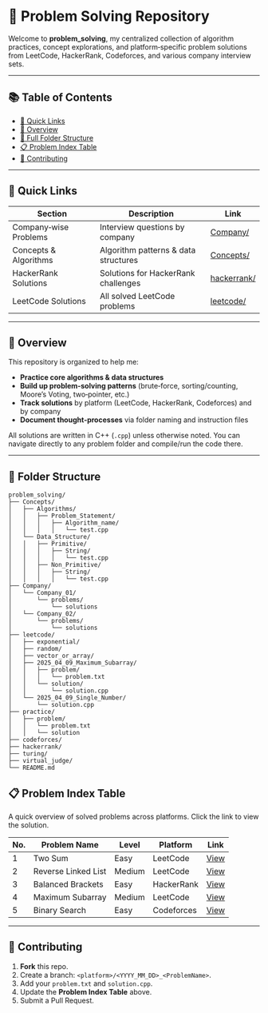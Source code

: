 # 🧩 Problem Solving Repository

Welcome to **problem_solving**, my centralized collection of algorithm practices, concept explorations, and platform‑specific problem solutions from LeetCode, HackerRank, Codeforces, and various company interview sets.

---

## 📚 Table of Contents

- [📖 Quick Links](#-quick-links)
- [🧐 Overview](#-overview)
- [📂 Full Folder Structure](#-folder-structure)
- [📋 Problem Index Table](#-problem-index-table)
- [🙌 Contributing](#-contributing)

---

## 📖 Quick Links

| Section                     | Description                                    | Link                                     |
|-----------------------------|------------------------------------------------|------------------------------------------|
| Company‑wise Problems       | Interview questions by company                 | [Company/](Company/)                     |
| Concepts & Algorithms       | Algorithm patterns & data structures           | [Concepts/](Concepts/)                   |
| HackerRank Solutions        | Solutions for HackerRank challenges            | [hackerrank/](hackerrank/)               |
| LeetCode Solutions          | All solved LeetCode problems                   | [leetcode/](leetcode/)                   |

---

## 🧐 Overview

This repository is organized to help me:

- **Practice core algorithms & data structures**
- **Build up problem‑solving patterns** (brute‑force, sorting/counting, Moore’s Voting, two‑pointer, etc.)
- **Track solutions** by platform (LeetCode, HackerRank, Codeforces) and by company
- **Document thought‑processes** via folder naming and instruction files

All solutions are written in C++ (`.cpp`) unless otherwise noted. You can navigate directly to any problem folder and compile/run the code there.

---

## 📂 Folder Structure

```text
problem_solving/
├── Concepts/
│   ├── Algorithms/
│   │   ├── Problem_Statement/
│   │   │   ├── Algorithm_name/
│   │   │   │   └── test.cpp
│   └── Data_Structure/
│   │   ├── Primitive/
│   │   │   ├── String/
│   │   │   │   └── test.cpp
│   │   ├── Non_Primitive/
│   │   │   ├── String/
│   │   │   │   └── test.cpp
├── Company/
│   └── Company_01/
│       └── problems/
│           └── solutions
│   └── Company_02/
│       └── problems/
│           └── solutions
├── leetcode/
│   ├── exponential/
│   ├── random/
│   ├── vector_or_array/
│   ├── 2025_04_09_Maximum_Subarray/
│   │   ├── problem/
│   │   │   └── problem.txt
│   │   └── solution/
│   │       └── solution.cpp
│   └── 2025_04_09_Single_Number/
│       └── solution.cpp
├── practice/
│   ├── problem/
│   │   └── problem.txt
│   │   └── solution
├── codeforces/
├── hackerrank/
├── turing/
├── virtual_judge/
└── README.md
```


## 📋 Problem Index Table

A quick overview of solved problems across platforms. Click the link to view the solution.

| No. | Problem Name            | Level   | Platform   | Link                                                                 |
|-----|-------------------------|---------|------------|----------------------------------------------------------------------|
| 1   | Two Sum                 | Easy    | LeetCode   | [View](leetcode/2025_01_15_Two_Sum/solution.cpp)                      |
| 2   | Reverse Linked List     | Medium  | LeetCode   | [View](leetcode/2025_02_20_Reverse_Linked_List/solution.cpp)         |
| 3   | Balanced Brackets       | Easy    | HackerRank | [View](hackerrank/stack/balanced_brackets/solution.cpp)              |
| 4   | Maximum Subarray        | Medium  | LeetCode   | [View](leetcode/2025_04_09_Maximum_Subarray/solution/solution.cpp)   |
| 5   | Binary Search           | Easy    | Codeforces | [View](codeforces/2025_03_30_Binary_Search/solution.cpp)             |

<!-- > **Tip:** When adding a new problem, update this table with the next sequence number, problem details, and the correct relative path link. -->




---

## 🙌 Contributing

1. **Fork** this repo.<br>
2. Create a branch: `<platform>/<YYYY_MM_DD>_<ProblemName>`.<br>
3. Add your `problem.txt` and `solution.cpp`.<br>
4. Update the **Problem Index Table** above.<br>
5. Submit a Pull Request.

